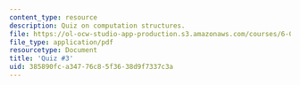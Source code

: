 ```yaml
---
content_type: resource
description: Quiz on computation structures.
file: https://ol-ocw-studio-app-production.s3.amazonaws.com/courses/6-004-computation-structures-spring-2009/385890fca34776c85f3638d9f7337c3a_MIT6_004s09_quiz03.pdf
file_type: application/pdf
resourcetype: Document
title: 'Quiz #3'
uid: 385890fc-a347-76c8-5f36-38d9f7337c3a
---
```

